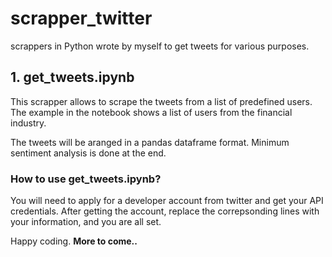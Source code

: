 # scrapper_twitter
scrappers in Python wrote by myself to get tweets for various purposes.

## 1. get_tweets.ipynb
This scrapper allows to scrape the tweets from a list of predefined users. 
The example in the notebook shows a list of users from the financial industry.

The tweets will be aranged in a pandas dataframe format. 
Minimum sentiment analysis is done at the end. 

### How to use get_tweets.ipynb?
You will need to apply for a developer account from twitter and get your API credentials. After getting the account, 
replace the correpsonding lines with your information, and you are all set. 

Happy coding. 
**More to come..**
